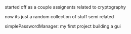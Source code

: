 started off as a couple assignents related to cryptography

now its just a random collection of stuff semi related

simplePasswordManager: my first project building a gui
